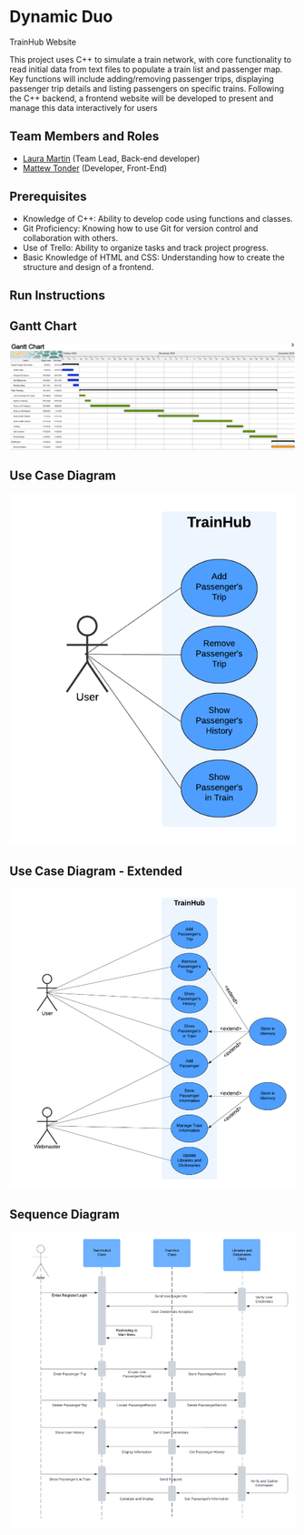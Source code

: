 # Dynamic Duo

TrainHub Website

This project uses C++ to simulate a train network, with core functionality to read initial data from text files to populate a train list and passenger map. Key functions will include adding/removing passenger trips, displaying passenger trip details and listing passengers on specific trains. Following the C++ backend, a frontend website will be developed to present and manage this data interactively for users

## Team Members and Roles

* [Laura Martin](https://github.com/lauuramarttin/CIS350-HW2-Martin.git) (Team Lead, Back-end developer)
* [Mattew Tonder](https://github.com/mattonder/mattonder-CIS350-HW2-Tonder.git) (Developer, Front-End) 

## Prerequisites

- Knowledge of C++: Ability to develop code using functions and classes.
- Git Proficiency: Knowing how to use Git for version control and collaboration with others.
- Use of Trello: Ability to organize tasks and track project progress.
- Basic Knowledge of HTML and CSS: Understanding how to create the structure and design of a frontend.

## Run Instructions

## Gantt Chart
![Gantt Chart](artifacts/CIS350_GanttChart.png)

## Use Case Diagram
![Use Case Diagram](artifacts/Usecase_TrainHub.png)

## Use Case Diagram - Extended
![Use Case Diagram - Extended](artifacts/Usecasex_TrainHub.png)

## Sequence Diagram
![Sequence Diagram](artifacts/Sequence_TrainHub.png)

